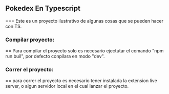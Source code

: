 ## Pokedex En Typescript
===
Este es un proyecto ilustrativo de algunas cosas que se pueden hacer con TS.


### Compilar proyecto:
==
Para compilar el proyecto solo es necesario ejectutar el comando "npm run buil", por defecto conpilara en modo "dev".

### Correr el proyecto:
==
para correr el proyecto es necesario tener instalada la extension live server, o algun servidor local en el cual lanzar el proyecto.
